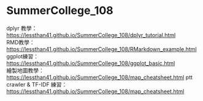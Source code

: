 # SummerCollege_108

dplyr 教學： https://lessthan41.github.io/SummerCollege_108/dplyr_tutorial.html <br>
RMD教學： https://lessthan41.github.io/SummerCollege_108/RMarkdown_example.html        
ggplot練習： https://lessthan41.github.io/SummerCollege_108/ggplot_basic.html       
繪製地圖教學： https://lessthan41.github.io/SummerCollege_108/map_cheatsheet.html
ptt crawler & TF-IDF 練習： https://lessthan41.github.io/SummerCollege_108/map_cheatsheet.html
